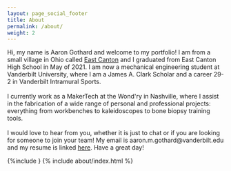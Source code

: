 ```yaml
---
layout: page_social_footer
title: About
permalink: /about/
weight: 2
---
```

 <p>
 Hi, my name is Aaron Gothard and welcome to my portfolio! I am from a small village in Ohio called <a href="https://en.wikipedia.org/wiki/East_Canton,_Ohio">East Canton</a> and I graduated from East Canton High School in May of 2021. I am now a mechanical engineering student at Vanderbilt University, where I am a James A. Clark Scholar and a career 29-2 in Vanderbilt Intramural Sports.
<br><br>
 I currently work as a MakerTech at the Wond'ry in Nashville, where I assist in the fabrication of a wide range of personal and professional projects: everything from workbenches to kaleidoscopes to bone biopsy training tools.
<br><br>
I would love to hear from you, whether it is just to chat or if you are looking for someone to join your team! My email is aaron.m.gothard@vanderbilt.edu and my resume is linked <a href="/resume.pdf" target="_blank">here</a>. Have a great day!
</p>

{%include }
{% include about/index.html %}


<!-- <div class="row">
{% include about/timeline.html %}
</div> -->


